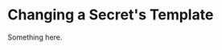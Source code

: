 [title]: # (Changing a Secret's Template)
[tags]: # (XXX)
[priority]: # (5436)
# Changing a Secret's Template
Something here.
